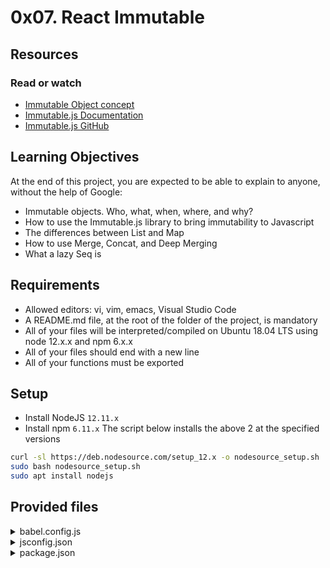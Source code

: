 # 0x07. React Immutable

## Resources

### Read or watch

- [Immutable Object concept](https://intranet.hbtn.io/rltoken/iCzkEHd9UHXDe1SQU7N5sw)
- [Immutable.js Documentation](https://intranet.hbtn.io/rltoken/VLQYE0CUVkFQz79FTKTxmA)
- [Immutable.js GitHub](https://intranet.hbtn.io/rltoken/sFez1GEIXOr7lCrk1MBTwg)

## Learning Objectives

At the end of this project, you are expected to be able to explain to anyone, without the help of Google:

- Immutable objects. Who, what, when, where, and why?
- How to use the Immutable.js library to bring immutability to Javascript
- The differences between List and Map
- How to use Merge, Concat, and Deep Merging
- What a lazy Seq is

## Requirements

- Allowed editors: vi, vim, emacs, Visual Studio Code
- A README.md file, at the root of the folder of the project, is mandatory
- All of your files will be interpreted/compiled on Ubuntu 18.04 LTS using node 12.x.x and npm 6.x.x
- All of your files should end with a new line
- All of your functions must be exported

## Setup

- Install NodeJS `12.11.x`
- Install npm `6.11.x`
The script below installs the above 2 at the specified versions

```sh
curl -sl https://deb.nodesource.com/setup_12.x -o nodesource_setup.sh
sudo bash nodesource_setup.sh
sudo apt install nodejs
```

## Provided files

<details>
<summary>babel.config.js</summary>

```js
  module.exports = {
  presets: [
    [
      '@babel/preset-env',
      {
        targets: {
          node: 'current',
        },
      },
    ],
  ],
};
```

</details>

<details>
<summary>jsconfig.json</summary>

```json
{
  "compilerOptions": {
    "target": "es6"
  },
  "exclude": [
    "node_modules"
  ]
}

```

</details>
</details>

<details>
<summary>package.json</summary>

```json
{
  "type": "module",
  "scripts": {
    "lint": "./node_modules/.bin/eslint",
    "check-lint": "lint [0-9]*.js",
    "test": "jest",
    "full-test": "./node_modules/.bin/eslint [0-9]*.js && jest"
  },
  "devDependencies": {
    "@babel/core": "^7.6.0",
    "@babel/preset-env": "^7.6.0",
    "eslint": "^6.4.0",
    "eslint-config-airbnb-base": "^14.0.0",
    "eslint-plugin-import": "^2.18.2",
    "eslint-plugin-jest": "^22.17.0",
    "jest": "^24.9.0"
  },
  "dependencies": {
    "immutable": "^4.0.0-rc.12"
  }
}
```

</details>
